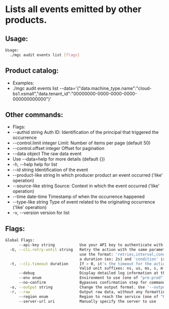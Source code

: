 # Lists all events emitted by other products.

## Usage:
```bash
Usage:
  ./mgc audit events list [flags]
```

## Product catalog:
- Examples:
- ./mgc audit events list --data='{"data.machine_type.name":"cloud-bs1.xsmall","data.tenant_id":"00000000-0000-0000-0000-000000000000"}'

## Other commands:
- Flags:
- --authid string            Auth ID: Identification of the principal that triggered the occurrence
- --control.limit integer    Limit: Number of items per page (default 50)
- --control.offset integer   Offset for pagination
- --data object              The raw data event
- Use --data=help for more details (default {})
- -h, --help                     help for list
- --id string                Identification of the event
- --product-like string      In which producer product an event occurred ('like' operation)
- --source-like string       Source: Context in which the event occurred ('like' operation)
- --time date-time           Timestamp of when the occurrence happened
- --type-like string         Type of event related to the originating occurrence ('like' operation)
- -v, --version                  version for list

## Flags:
```bash
Global Flags:
      --api-key string           Use your API key to authenticate with the API
  -U, --cli.retry-until string   Retry the action with the same parameters until the given condition is met. The flag parameters
                                 use the format: 'retries,interval,condition', where 'retries' is a positive integer, 'interval' is
                                 a duration (ex: 2s) and 'condition' is a 'engine=value' pair such as "jsonpath=expression"
  -t, --cli.timeout duration     If > 0, it's the timeout for the action execution. It's specified as numbers and unit suffix.
                                 Valid unit suffixes: ns, us, ms, s, m and h. Examples: 300ms, 1m30s
      --debug                    Display detailed log information at the debug level
      --env enum                 Environment to use (one of "pre-prod" or "prod") (default "prod")
      --no-confirm               Bypasses confirmation step for commands that ask a confirmation from the user
  -o, --output string            Change the output format. Use '--output=help' to know more details. (default "yaml")
  -r, --raw                      Output raw data, without any formatting or coloring
      --region enum              Region to reach the service (one of "br-mgl1", "br-ne1" or "br-se1") (default "br-se1")
      --server-url uri           Manually specify the server to use
```

